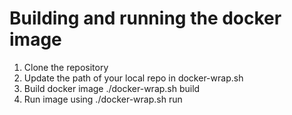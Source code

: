 # Building and running the docker image

1. Clone the repository
2. Update the path of your local repo in docker-wrap.sh
3. Build docker image ./docker-wrap.sh build
4. Run image using ./docker-wrap.sh run 
